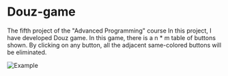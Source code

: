 # Douz-game
The fifth project of the "Advanced Programming" course
In this project, I have developed Douz game. In this game, there is a n * m table of buttons shown. By clicking on any button, all the adjacent same-colored buttons will be eliminated. 



![Example](https://user-images.githubusercontent.com/60043933/90337667-2c38eb80-dff9-11ea-8553-6a131dfe0668.JPG)

